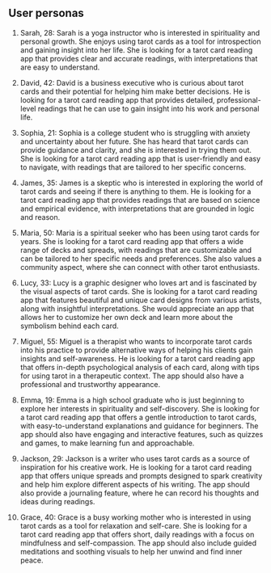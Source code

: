 ## User personas

1. Sarah, 28: Sarah is a yoga instructor who is interested in spirituality and personal growth. She enjoys using tarot cards as a tool for introspection and gaining insight into her life. She is looking for a tarot card reading app that provides clear and accurate readings, with interpretations that are easy to understand.

2. David, 42: David is a business executive who is curious about tarot cards and their potential for helping him make better decisions. He is looking for a tarot card reading app that provides detailed, professional-level readings that he can use to gain insight into his work and personal life.

3. Sophia, 21: Sophia is a college student who is struggling with anxiety and uncertainty about her future. She has heard that tarot cards can provide guidance and clarity, and she is interested in trying them out. She is looking for a tarot card reading app that is user-friendly and easy to navigate, with readings that are tailored to her specific concerns.

4. James, 35: James is a skeptic who is interested in exploring the world of tarot cards and seeing if there is anything to them. He is looking for a tarot card reading app that provides readings that are based on science and empirical evidence, with interpretations that are grounded in logic and reason.

5. Maria, 50: Maria is a spiritual seeker who has been using tarot cards for years. She is looking for a tarot card reading app that offers a wide range of decks and spreads, with readings that are customizable and can be tailored to her specific needs and preferences. She also values a community aspect, where she can connect with other tarot enthusiasts.

6. Lucy, 33: Lucy is a graphic designer who loves art and is fascinated by the visual aspects of tarot cards. She is looking for a tarot card reading app that features beautiful and unique card designs from various artists, along with insightful interpretations. She would appreciate an app that allows her to customize her own deck and learn more about the symbolism behind each card.

7. Miguel, 55: Miguel is a therapist who wants to incorporate tarot cards into his practice to provide alternative ways of helping his clients gain insights and self-awareness. He is looking for a tarot card reading app that offers in-depth psychological analysis of each card, along with tips for using tarot in a therapeutic context. The app should also have a professional and trustworthy appearance.

8. Emma, 19: Emma is a high school graduate who is just beginning to explore her interests in spirituality and self-discovery. She is looking for a tarot card reading app that offers a gentle introduction to tarot cards, with easy-to-understand explanations and guidance for beginners. The app should also have engaging and interactive features, such as quizzes and games, to make learning fun and approachable.

9. Jackson, 29: Jackson is a writer who uses tarot cards as a source of inspiration for his creative work. He is looking for a tarot card reading app that offers unique spreads and prompts designed to spark creativity and help him explore different aspects of his writing. The app should also provide a journaling feature, where he can record his thoughts and ideas during readings.

10. Grace, 40: Grace is a busy working mother who is interested in using tarot cards as a tool for relaxation and self-care. She is looking for a tarot card reading app that offers short, daily readings with a focus on mindfulness and self-compassion. The app should also include guided meditations and soothing visuals to help her unwind and find inner peace.